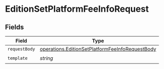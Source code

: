 # EditionSetPlatformFeeInfoRequest


## Fields

| Field                                                                                                                     | Type                                                                                                                      | Required                                                                                                                  | Description                                                                                                               |
| ------------------------------------------------------------------------------------------------------------------------- | ------------------------------------------------------------------------------------------------------------------------- | ------------------------------------------------------------------------------------------------------------------------- | ------------------------------------------------------------------------------------------------------------------------- |
| `requestBody`                                                                                                             | [operations.EditionSetPlatformFeeInfoRequestBody](../../../sdk/models/operations/editionsetplatformfeeinforequestbody.md) | :heavy_minus_sign:                                                                                                        | N/A                                                                                                                       |
| `template`                                                                                                                | *string*                                                                                                                  | :heavy_check_mark:                                                                                                        | Template id                                                                                                               |